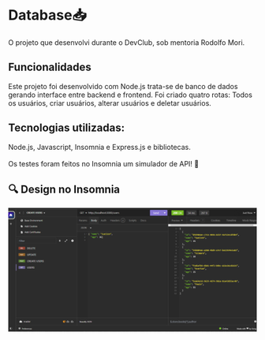 <h1> Database📥 </h1>

O projeto que desenvolvi durante o DevClub, sob mentoria Rodolfo Mori.
<h2>Funcionalidades</h2>

Este projeto foi desenvolvido com Node.js trata-se de banco de dados gerando interface entre backend e frontend. Foi criado quatro rotas: Todos os usuários, criar usuários, alterar usuários e deletar usuários.

<h2><b>Tecnologias utilizadas:</b></h2>
Node.js, Javascript, Insomnia e Express.js e bibliotecas.
<br>
<br>
Os testes foram feitos no Insomnia um simulador de API! 🚀 

<h2>🔍 Design no Insomnia</h2>
<img src="https://github.com/Suellenrosana/database-node/blob/master/img/frontend_insomnia.png?raw=true">


